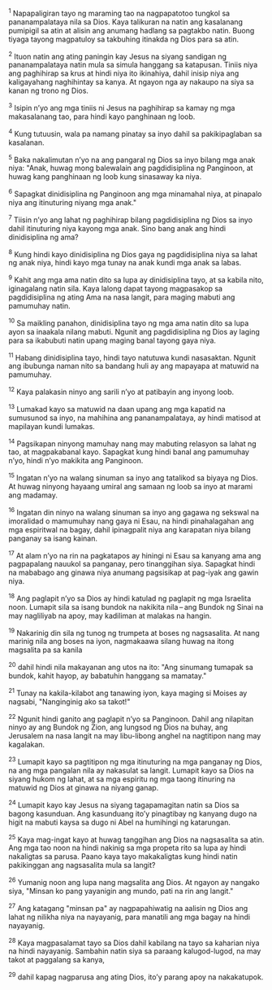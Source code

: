 <sup>1</sup>
Napapaligiran tayo ng maraming tao na nagpapatotoo tungkol sa pananampalataya nila sa Dios. Kaya talikuran na natin ang kasalanang pumipigil sa atin at alisin ang anumang hadlang sa pagtakbo natin. Buong tiyaga tayong magpatuloy sa takbuhing itinakda ng Dios para sa atin. 

<sup>2</sup>
Ituon natin ang ating paningin kay Jesus na siyang sandigan ng pananampalataya natin mula sa simula hanggang sa katapusan. Tiniis niya ang paghihirap sa krus at hindi niya ito ikinahiya, dahil inisip niya ang kaligayahang naghihintay sa kanya. At ngayon nga ay nakaupo na siya sa kanan ng trono ng Dios. 

<sup>3</sup>
Isipin nʼyo ang mga tiniis ni Jesus na paghihirap sa kamay ng mga makasalanang tao, para hindi kayo panghinaan ng loob. 

<sup>4</sup>
Kung tutuusin, wala pa namang pinatay sa inyo dahil sa pakikipaglaban sa kasalanan. 

<sup>5</sup>
Baka nakalimutan nʼyo na ang pangaral ng Dios sa inyo bilang mga anak niya: "Anak, huwag mong balewalain ang pagdidisiplina ng Panginoon, at huwag kang panghinaan ng loob kung sinasaway ka niya. 

<sup>6</sup>
Sapagkat dinidisiplina ng Panginoon ang mga minamahal niya, at pinapalo niya ang itinuturing niyang mga anak." 

<sup>7</sup>
Tiisin nʼyo ang lahat ng paghihirap bilang pagdidisiplina ng Dios sa inyo dahil itinuturing niya kayong mga anak. Sino bang anak ang hindi dinidisiplina ng ama? 

<sup>8</sup>
Kung hindi kayo dinidisiplina ng Dios gaya ng pagdidisiplina niya sa lahat ng anak niya, hindi kayo mga tunay na anak kundi mga anak sa labas. 

<sup>9</sup>
Kahit ang mga ama natin dito sa lupa ay dinidisiplina tayo, at sa kabila nito, iginagalang natin sila. Kaya lalong dapat tayong magpasakop sa pagdidisiplina ng ating Ama na nasa langit, para maging mabuti ang pamumuhay natin. 

<sup>10</sup>
Sa maikling panahon, dinidisiplina tayo ng mga ama natin dito sa lupa ayon sa inaakala nilang mabuti. Ngunit ang pagdidisiplina ng Dios ay laging para sa ikabubuti natin upang maging banal tayong gaya niya. 

<sup>11</sup>
Habang dinidisiplina tayo, hindi tayo natutuwa kundi nasasaktan. Ngunit ang ibubunga naman nito sa bandang huli ay ang mapayapa at matuwid na pamumuhay.

<sup>12</sup>
Kaya palakasin ninyo ang sarili nʼyo at patibayin ang inyong loob. 

<sup>13</sup>
Lumakad kayo sa matuwid na daan upang ang mga kapatid na sumusunod sa inyo, na mahihina ang pananampalataya, ay hindi matisod at mapilayan kundi lumakas. 

<sup>14</sup>
Pagsikapan ninyong mamuhay nang may mabuting relasyon sa lahat ng tao, at magpakabanal kayo. Sapagkat kung hindi banal ang pamumuhay nʼyo, hindi nʼyo makikita ang Panginoon. 

<sup>15</sup>
Ingatan nʼyo na walang sinuman sa inyo ang tatalikod sa biyaya ng Dios. At huwag ninyong hayaang umiral ang samaan ng loob sa inyo at marami ang madamay. 

<sup>16</sup>
Ingatan din ninyo na walang sinuman sa inyo ang gagawa ng sekswal na imoralidad o mamumuhay nang gaya ni Esau, na hindi pinahalagahan ang mga espiritwal na bagay, dahil ipinagpalit niya ang karapatan niya bilang panganay sa isang kainan. 

<sup>17</sup>
At alam nʼyo na rin na pagkatapos ay hiningi ni Esau sa kanyang ama ang pagpapalang nauukol sa panganay, pero tinanggihan siya. Sapagkat hindi na mababago ang ginawa niya anumang pagsisikap at pag-iyak ang gawin niya. 

<sup>18</sup>
Ang paglapit nʼyo sa Dios ay hindi katulad ng paglapit ng mga Israelita noon. Lumapit sila sa isang bundok na nakikita nila – ang Bundok ng Sinai na may nagliliyab na apoy, may kadiliman at malakas na hangin. 

<sup>19</sup>
Nakarinig din sila ng tunog ng trumpeta at boses ng nagsasalita. At nang marinig nila ang boses na iyon, nagmakaawa silang huwag na itong magsalita pa sa kanila 

<sup>20</sup>
dahil hindi nila makayanan ang utos na ito: "Ang sinumang tumapak sa bundok, kahit hayop, ay babatuhin hanggang sa mamatay." 

<sup>21</sup>
Tunay na kakila-kilabot ang tanawing iyon, kaya maging si Moises ay nagsabi, "Nanginginig ako sa takot!" 

<sup>22</sup>
Ngunit hindi ganito ang paglapit nʼyo sa Panginoon. Dahil ang nilapitan ninyo ay ang Bundok ng Zion, ang lungsod ng Dios na buhay, ang Jerusalem na nasa langit na may libu-libong anghel na nagtitipon nang may kagalakan. 

<sup>23</sup>
Lumapit kayo sa pagtitipon ng mga itinuturing na mga panganay ng Dios, na ang mga pangalan nila ay nakasulat sa langit. Lumapit kayo sa Dios na siyang hukom ng lahat, at sa mga espiritu ng mga taong itinuring na matuwid ng Dios at ginawa na niyang ganap. 

<sup>24</sup>
Lumapit kayo kay Jesus na siyang tagapamagitan natin sa Dios sa bagong kasunduan. Ang kasunduang itoʼy pinagtibay ng kanyang dugo na higit na mabuti kaysa sa dugo ni Abel na humihingi ng katarungan. 

<sup>25</sup>
Kaya mag-ingat kayo at huwag tanggihan ang Dios na nagsasalita sa atin. Ang mga tao noon na hindi nakinig sa mga propeta rito sa lupa ay hindi nakaligtas sa parusa. Paano kaya tayo makakaligtas kung hindi natin pakikinggan ang nagsasalita mula sa langit? 

<sup>26</sup>
Yumanig noon ang lupa nang magsalita ang Dios. At ngayon ay nangako siya, "Minsan ko pang yayanigin ang mundo, pati na rin ang langit." 

<sup>27</sup>
Ang katagang "minsan pa" ay nagpapahiwatig na aalisin ng Dios ang lahat ng nilikha niya na nayayanig, para manatili ang mga bagay na hindi nayayanig. 

<sup>28</sup>
Kaya magpasalamat tayo sa Dios dahil kabilang na tayo sa kaharian niya na hindi nayayanig. Sambahin natin siya sa paraang kalugod-lugod, na may takot at paggalang sa kanya, 

<sup>29</sup>
dahil kapag nagparusa ang ating Dios, itoʼy parang apoy na nakakatupok.